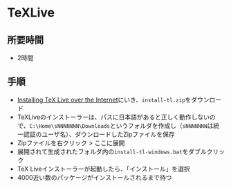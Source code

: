 # TeXLive

## 所要時間

- 2時間

## 手順

- [Installing TeX Live over the Internet](https://www.tug.org/texlive/acquire-netinstall.html)にいき、`install-tl.zip`をダウンロード
- TeXLiveのインストーラーは、パスに日本語があると正しく動作しないので、`C:\Home\sNNNNNNN\Downloads`というフォルダを作成し（`sNNNNNNN`は統一認証のユーザ名）、ダウンロードしたZipファイルを保存
- Zipファイルを右クリック > ここに展開
- 展開されて生成されたフォルダ内の`install-tl-windows.bat`をダブルクリック
- TeX Liveインストーラーが起動したら、「インストール」を選択
- 4000近い数のパッケージがインストールされるまで待つ
